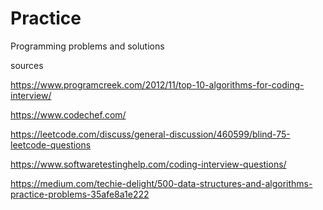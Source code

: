 # Practice

Programming problems and solutions

sources

https://www.programcreek.com/2012/11/top-10-algorithms-for-coding-interview/

https://www.codechef.com/

https://leetcode.com/discuss/general-discussion/460599/blind-75-leetcode-questions

https://www.softwaretestinghelp.com/coding-interview-questions/

https://medium.com/techie-delight/500-data-structures-and-algorithms-practice-problems-35afe8a1e222

